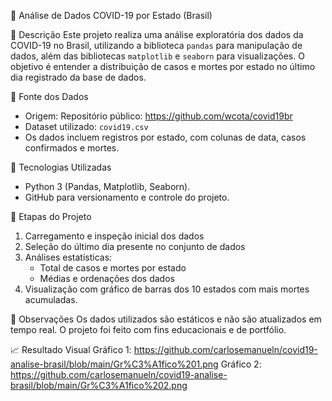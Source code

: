 🦠 Análise de Dados COVID-19 por Estado (Brasil)

📌 Descrição
Este projeto realiza uma análise exploratória dos dados da COVID-19 no Brasil, utilizando a biblioteca `pandas` para manipulação de dados, além das bibliotecas `matplotlib` e `seaborn` para visualizações. O objetivo é entender a distribuição de casos e mortes por estado no último dia registrado da base de dados.

📂 Fonte dos Dados
- Origem: Repositório público: https://github.com/wcota/covid19br
- Dataset utilizado: `covid19.csv`  
- Os dados incluem registros por estado, com colunas de data, casos confirmados e mortes.

🧰 Tecnologias Utilizadas
- Python 3 (Pandas, Matplotlib, Seaborn).
- GitHub para versionamento e controle do projeto.

🧪 Etapas do Projeto
1. Carregamento e inspeção inicial dos dados
2. Seleção do último dia presente no conjunto de dados
4. Análises estatísticas:
   - Total de casos e mortes por estado
   - Médias e ordenações dos dados
5. Visualização com gráfico de barras dos 10 estados com mais mortes acumuladas.

📎 Observações
Os dados utilizados são estáticos e não são atualizados em tempo real.
O projeto foi feito com fins educacionais e de portfólio.

📈 Resultado Visual
Gráfico 1: https://github.com/carlosemanueln/covid19-analise-brasil/blob/main/Gr%C3%A1fico%201.png
Gráfico 2: https://github.com/carlosemanueln/covid19-analise-brasil/blob/main/Gr%C3%A1fico%202.png
